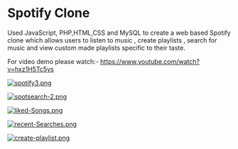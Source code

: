 # Spotify Clone

Used JavaScript, PHP,HTML,CSS and MySQL  to create a web based Spotify clone which allows users to listen to music , create playlists , search for music and view custom made playlists specific to their taste.

For video demo please watch:- https://www.youtube.com/watch?v=hxz1H5Tc5ys

[![spotify3.png](https://i.postimg.cc/SN9hBG5Q/spotify3.png)](https://postimg.cc/F7h8c0Nw)


[![spotsearch-2.png](https://i.postimg.cc/gJ49HYDy/spotsearch-2.png)](https://postimg.cc/62719xFT) 


[![liked-Songs.png](https://i.postimg.cc/6Q0bDMvt/liked-Songs.png)](https://postimg.cc/Y4vxFfRs)

[![recent-Searches.png](https://i.postimg.cc/CMDr0MDc/recent-Searches.png)](https://postimg.cc/Z0bxFSwN)

[![create-playlist.png](https://i.postimg.cc/rwb5zx2x/create-playlist.png)](https://postimg.cc/ts3sM1T4)
 

